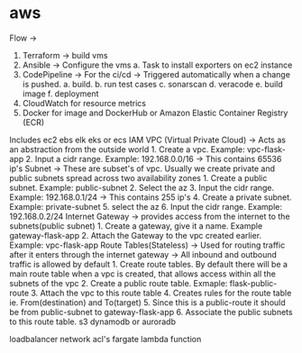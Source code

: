 # aws
Flow -> 
1. Terraform -> build vms
2. Ansible -> Configure the vms
    a. Task to install exporters on ec2 instance
3. CodePipeline -> For the ci/cd -> Triggered automatically when a change is pushed.
    a. build. 
    b. run test cases
    c. sonarscan
    d. veracode 
    e. build image
    f. deployment
4. CloudWatch for resource metrics
5. Docker for image and DockerHub or Amazon Elastic Container Registry (ECR)

Includes 
ec2
ebs
elk 
eks or ecs
IAM 
VPC (Virtual Private Cloud) -> Acts as an abstraction from the outside world
    1. Create a vpc. Example: vpc-flask-app
    2. Input a cidr range. Example: 192.168.0.0/16 -> This contains 65536 ip's 
Subnet -> These are subset's of vpc. Usually we create private and public subnets spread across two availability zones
    1. Create a public subnet. Example: public-subnet 
    2. Select the az
    3. Input the cidr range. Example: 192.168.0.1/24 -> This contains 255 ip's 
    4. Create a private subnet. Example: private-subnet
    5. select the az
    6. Input the cidr range. Example: 192.168.0.2/24
Internet Gateway -> provides access from the internet to the subnets(public subnet)
    1. Create a gateway, give it a name. Example gateway-flask-app
    2. Attach the Gateway to the vpc created earlier. Example: vpc-flask-app
Route Tables(Stateless) -> Used for routing traffic after it enters through the internet gateway -> All inbound and outbound traffic is allowed by default
    1. Create route tables. By default there will be a main route table when a vpc is created, that allows access within all the subnets of the vpc
    2. Create a public route table. Exmaple: flask-public-route
    3. Attach the vpc to this route table
    4. Creates rules for the route table ie. From(destination) and To(target)
    5. Since this is a public-route it should be from public-subnet to gateway-flask-app
    6. Associate the public subnets to this route table.
s3
dynamodb  or auroradb

loadbalancer 
network acl's 
fargate 
lambda function
